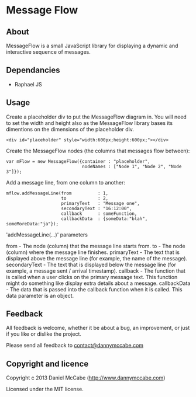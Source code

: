 Message Flow
============

About
-----------------------------------------

MessageFlow is a small JavaScript library for displaying a dynamic and interactive sequence of messages.

Dependancies
-----------------------------------------

- Raphael JS

Usage
-----------------------------------------

Create a placeholder div to put the MessageFlow diagram in. You will need to set the width and height also as the MessageFlow library bases its
dimentions on the dimensions of the placeholder div.

```
<div id="placeholder" style="width:600px;height:600px;"></div>
```

Create the MessageFlow nodes (the columns that messages flow between):

```
var mFlow = new MessageFlow({container : "placeholder",
                             nodeNames : ["Node 1", "Node 2", "Node 3"]});
```

Add a message line, from one column to another:

```
mflow.addMessageLine(from          : 1,
                     to            : 2,
                     primaryText   : "Message one",
                     secondaryText : "16:12:00",
                     callback      : someFunction,
                     callbackData  : {someData:"blah", someMoreData:"ja"});
```

'addMessageLine(...)' parameters

from          - The node (column) that the message line starts from.
to            - The node (column) where the message line finishes.
primaryText   - The text that is displayed above the message line (for example, the name of the message).
secondaryText - The text that is displayed below the message line (for example, a message sent / arrival timestamp).
callback      - The function that is called when a user clicks on the primary message text. This function might do something like
                display extra details about a message.
callbackData  - The data that is passed into the callback function when it is called. This data parameter is an object.

Feedback
----------------------------------------

All feedback is welcome, whether it be about a bug, an improvement, or just if you like or dislike the project.

Please send all feedback to contact@dannymccabe.com

Copyright and licence
----------------------------------------

Copyright c 2013 Daniel McCabe (http://www.dannymccabe.com)

Licensed under the MIT license.
